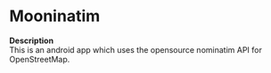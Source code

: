 # Mooninatim 
**Description** </br>
This is an android app which uses the opensource nominatim API for OpenStreetMap.
